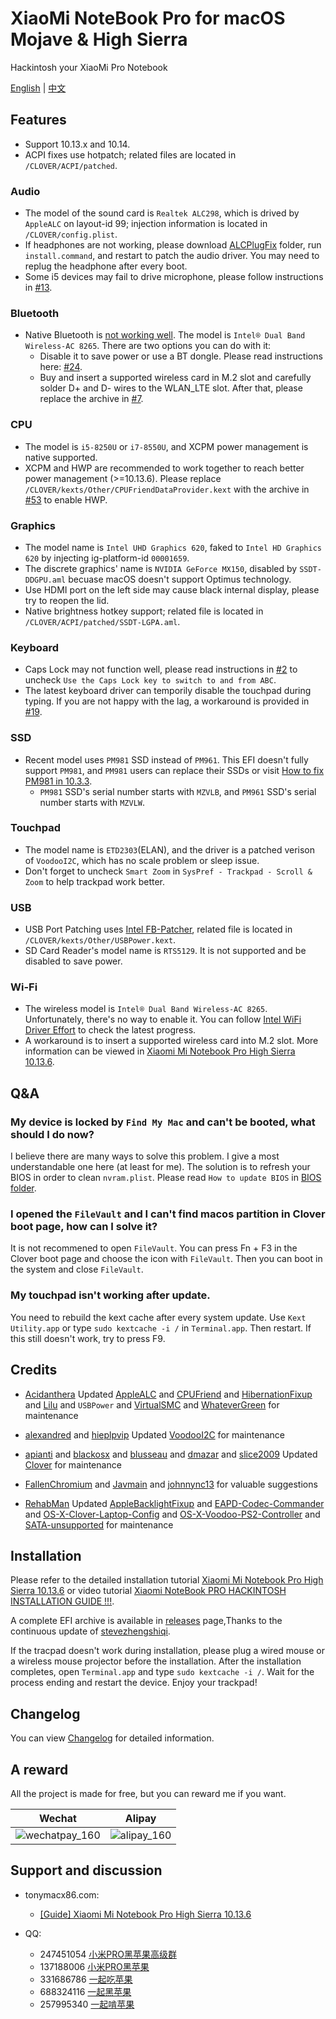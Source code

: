 # XiaoMi NoteBook Pro for macOS Mojave & High Sierra

Hackintosh your XiaoMi Pro Notebook

[English](README.md) | [中文](README-CN.md)

## Features

* Support 10.13.x and 10.14.
* ACPI fixes use hotpatch; related files are located in `/CLOVER/ACPI/patched`.

### Audio
* The model of the sound card is `Realtek ALC298`, which is drived by `AppleALC` on layout-id 99; injection information is located in `/CLOVER/config.plist`. 
* If headphones are not working, please download [ALCPlugFix](https://github.com/stevezhengshiqi/XiaoMi-Pro/tree/master/ALCPlugFix) folder, run `install.command`, and restart to patch the audio driver. You may need to replug the headphone after every boot.
* Some i5 devices may fail to drive microphone, please follow instructions in [#13](https://github.com/stevezhengshiqi/XiaoMi-Pro/issues/13).
    
### Bluetooth
* Native Bluetooth is [not working well](https://github.com/daliansky/XiaoMi-Pro/issues/50). The model is `Intel® Dual Band Wireless-AC 8265`. There are two options you can do with it:
    * Disable it to save power or use a BT dongle. Please read instructions here: [#24](https://github.com/daliansky/XiaoMi-Pro/issues/24).
    * Buy and insert a supported wireless card in M.2 slot and carefully solder D+ and D- wires to the WLAN_LTE slot. After that, please replace the archive in [#7](https://github.com/stevezhengshiqi/XiaoMi-Pro/issues/7).

### CPU
* The model is `i5-8250U` or `i7-8550U`, and XCPM power management is native supported. 
* XCPM and HWP are recommended to work together to reach better power management (>=10.13.6). Please replace `/CLOVER/kexts/Other/CPUFriendDataProvider.kext` with the archive in [#53](https://github.com/daliansky/XiaoMi-Pro/issues/53) to enable HWP.

### Graphics
* The model name is `Intel UHD Graphics 620`, faked to `Intel HD Graphics 620` by injecting ig-platform-id `00001659`.
* The discrete graphics' name is `NVIDIA GeForce MX150`, disabled by `SSDT-DDGPU.aml` becuase macOS doesn't support Optimus technology.
* Use HDMI port on the left side may cause black internal display, please try to reopen the lid.
* Native brightness hotkey support; related file is located in `/CLOVER/ACPI/patched/SSDT-LGPA.aml`.

### Keyboard
* Caps Lock may not function well, please read instructions in [#2](https://github.com/stevezhengshiqi/XiaoMi-Pro/issues/2) to uncheck `Use the Caps Lock key to switch to and from ABC`. 
* The latest keyboard driver can temporily disable the touchpad during typing. If you are not happy with the lag, a workaround is provided in [#19](https://github.com/stevezhengshiqi/XiaoMi-Pro/issues/19).

### SSD
* Recent model uses `PM981` SSD instead of `PM961`. This EFI doesn't fully support `PM981`, and `PM981` users can replace their SSDs or visit [How to fix PM981 in 10.3.3](https://www.tonymacx86.com/threads/how-to-fix-pm981-in-10-13-3-17d47.245063).
    * `PM981` SSD's serial number starts with `MZVLB`, and `PM961` SSD's serial number starts with `MZVLW`.

### Touchpad
* The model name is `ETD2303`(ELAN), and the driver is a patched verison of `VoodooI2C`, which has no scale problem or sleep issue.
* Don't forget to uncheck `Smart Zoom` in `SysPref - Trackpad - Scroll & Zoom` to help trackpad work better.

### USB
* USB Port Patching uses [Intel FB-Patcher](https://www.tonymacx86.com/threads/release-intel-fb-patcher-v1-4-1.254559), related file is located in `/CLOVER/kexts/Other/USBPower.kext`.
* SD Card Reader's model name is `RTS5129`. It is not supported and be disabled to save power.

### Wi-Fi
* The wireless model is `Intel® Dual Band Wireless-AC 8265`. Unfortunately, there's no way to enable it. You can follow [Intel WiFi Driver Effort](https://www.tonymacx86.com/threads/intel-wifi-driver-effort.186344) to check the latest progress.
* A workaround is to insert a supported wireless card into M.2 slot. More information can be viewed in [Xiaomi Mi Notebook Pro High Sierra 10.13.6](https://www.tonymacx86.com/threads/guide-xiaomi-mi-notebook-pro-high-sierra-10-13-6.242724).


## Q&A

### My device is locked by `Find My Mac` and can't be booted, what should I do now?

I believe there are many ways to solve this problem. I give a most understandable one here (at least for me). The solution is to refresh your BIOS in order to clean `nvram.plist`. Please read `How to update BIOS` in [BIOS folder](https://github.com/daliansky/XiaoMi-Pro/blob/master/BIOS/README.md).


### I opened the `FileVault` and I can't find macos partition in Clover boot page, how can I solve it?

It is not recommened to open `FileVault`. You can press Fn + F3 in the Clover boot page and choose the icon with `FileVault`. Then you can boot in the system and close `FileVault`.


### My touchpad isn't working after update.

You need to rebuild the kext cache after every system update. Use `Kext Utility.app` or type `sudo kextcache -i /` in `Terminal.app`. Then restart. If this still doesn't work, try to press F9.


## Credits

- [Acidanthera](https://github.com/acidanthera) Updated [AppleALC](https://github.com/acidanthera/AppleALC) and [CPUFriend](https://github.com/acidanthera/CPUFriend) and [HibernationFixup](https://github.com/acidanthera/HibernationFixup) and [Lilu](https://github.com/acidanthera/Lilu) and `USBPower` and [VirtualSMC](https://github.com/acidanthera/VirtualSMC) and [WhateverGreen](https://github.com/acidanthera/WhateverGreen) for maintenance

- [alexandred](https://github.com/alexandred) and [hieplpvip](https://github.com/hieplpvip) Updated [VoodooI2C](https://github.com/alexandred/VoodooI2C) for maintenance

- [apianti](https://sourceforge.net/u/apianti) and [blackosx](https://sourceforge.net/u/blackosx) and [blusseau](https://sourceforge.net/u/blusseau) and [dmazar](https://sourceforge.net/u/dmazar) and [slice2009](https://sourceforge.net/u/slice2009) Updated [Clover](https://sourceforge.net/projects/cloverefiboot) for maintenance

- [FallenChromium](https://github.com/FallenChromium) and [Javmain](https://github.com/javmain) and [johnnync13](https://github.com/johnnync13) for valuable suggestions

- [RehabMan](https://github.com/RehabMan) Updated [AppleBacklightFixup](https://github.com/RehabMan/AppleBacklightFixup) and [EAPD-Codec-Commander](https://github.com/RehabMan/EAPD-Codec-Commander) and [OS-X-Clover-Laptop-Config](https://github.com/RehabMan/OS-X-Clover-Laptop-Config) and [OS-X-Voodoo-PS2-Controller](https://github.com/RehabMan/OS-X-Voodoo-PS2-Controller) and [SATA-unsupported](https://github.com/RehabMan/hack-tools/tree/master/kexts/SATA-unsupported.kext) for maintenance


## Installation

Please refer to the detailed installation tutorial [Xiaomi Mi Notebook Pro High Sierra 10.13.6](https://www.tonymacx86.com/threads/guide-xiaomi-mi-notebook-pro-high-sierra-10-13-6.242724) or video tutorial [Xiaomi NoteBook PRO HACKINTOSH INSTALLATION GUIDE !!!](https://www.youtube.com/watch?v=72sPmkpxCvc).

A complete EFI archive is available in [releases](https://github.com/daliansky/XiaoMi-Pro/releases) page,Thanks to the continuous update of [stevezhengshiqi](https://github.com/stevezhengshiqi).

If the tracpad doesn't work during installation, please plug a wired mouse or a wireless mouse projector before the installation. After the installation completes, open `Terminal.app` and type `sudo kextcache -i /`. Wait for the process ending and restart the device. Enjoy your trackpad!


## Changelog

You can view [Changelog](Changelog.md) for detailed information.


## A reward

All the project is made for free, but you can reward me if you want.

| Wechat                                                     | Alipay                                               |
| ---------------------------------------------------------- | ---------------------------------------------------- |
| ![wechatpay_160](http://7.daliansky.net/wechatpay_160.jpg) | ![alipay_160](http://7.daliansky.net/alipay_160.jpg) |


## Support and discussion

- tonymacx86.com:
  - [[Guide] Xiaomi Mi Notebook Pro High Sierra 10.13.6](https://www.tonymacx86.com/threads/guide-xiaomi-mi-notebook-pro-high-sierra-10-13-6.242724)

- QQ:
  - 247451054 [小米PRO黑苹果高级群](http://shang.qq.com/wpa/qunwpa?idkey=6223ea12a7f7efe58d5972d241000dd59cbd0260db2fdede52836ca220f7f20e)
  - 137188006 [小米PRO黑苹果](http://shang.qq.com/wpa/qunwpa?idkey=c17e190b9466a73cf12e8caec36e87124fce9e231a895353ee817e9921fdd74e)
  - 331686786 [一起吃苹果](http://shang.qq.com/wpa/qunwpa?idkey=db511a29e856f37cbb871108ffa77a6e79dde47e491b8f2c8d8fe4d3c310de91)
  - 688324116 [一起黑苹果](https://shang.qq.com/wpa/qunwpa?idkey=6bf69a6f4b983dce94ab42e439f02195dfd19a1601522c10ad41f4df97e0da82)
  - 257995340 [一起啃苹果](http://shang.qq.com/wpa/qunwpa?idkey=8a63c51acb2bb80184d788b9f419ffcc33aa1ed2080132c82173a3d881625be8)
